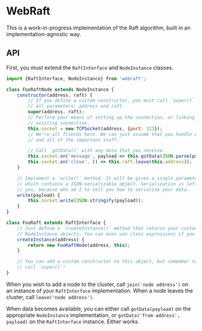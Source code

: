 # WebRaft

This is a work-in-progress implementation of the Raft algorithm, built in an implementation-agnostic way.

## API

First, you must extend the `RaftInterface` and `NodeInstance` classes.

```js
import {RaftInterface, NodeInstance} from 'webraft';

class FooRaftNode extends NodeInstance {
    constructor(address, raft) {
        // If you define a custom constructor, you must call `super()` and pass
        // all parameters: address and raft
        super(address, raft);
        // Perform your means of setting up the connection, or linking to an
        // existing connection.
        this.socket = new TCPSocket(address, {port: 123});
        // We're all friends here. We can just assume that you handle errors
        // and all of the important stuff.

        // Call `gotData()` with any data that you receive.
        this.socket.on('message', payload => this.gotData(JSON.parse(payload)));
        this.socket.on('close', () => this.raft.leave(this.address));
    }

    // Implement a `write()` method. It will be given a single parameter,
    // which contains a JSON-serializable object. Serialization is left up to
    // you, because who am I to tell you how to serialize your data.
    write(payload) {
        this.socket.write(JSON.stringify(payload));
    }
}

class FooRaft extends RaftInterface {
    // Just define a `createInstance()` method that returns your custom
    // NodeInstance objects. You can even use class expressions if you want.
    createInstance(address) {
        return new FooRaftNode(address, this);
    }

    // You can add a custom constructor to this object, but remember to
    // call `super()`!
}

```

When you wish to add a node to the cluster, call `join('node address')` on an instance of your `RaftInterface` implementation. When a node leaves the cluster, call `leave('node address')`.

When data becomes available, you can either call `gotData(payload)` on the appropriate `NodeInstance` implementation, or `gotData('from address', payload)` on the `RaftInterface` instance. Either works.

